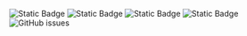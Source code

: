 ![Static Badge](https://img.shields.io/badge/blacklists-60-000000) ![Static Badge](https://img.shields.io/badge/blacklisted-2820954-cc0000) ![Static Badge](https://img.shields.io/badge/whitelisted-2243-00CC00) ![Static Badge](https://img.shields.io/badge/streaming_blacklist-28107-000000) ![GitHub issues](https://img.shields.io/github/issues/fabriziosalmi/blacklists)

